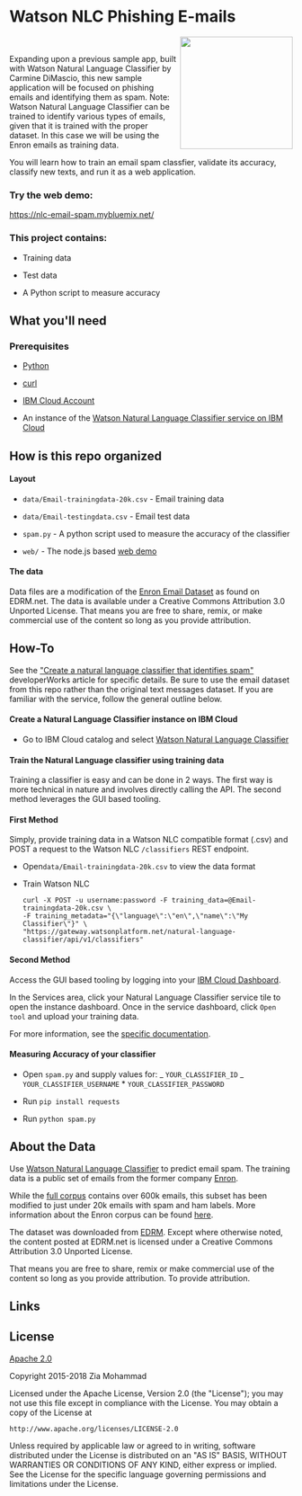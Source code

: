 # Watson NLC Phishing E-mails

<img src="https://raw.githubusercontent.com/cdimascio/watson-nlc-spam/master/assets/watson-nlc.png"  width="200"  align="right" /></br>

Expanding upon a previous sample app, built with Watson Natural Language Classifier by Carmine DiMascio, this new sample application will be focused on phishing emails and identifying them as spam. Note: Watson Natural Language Classifier can be trained to identify various types of emails, given that it is trained with the proper dataset. In this case we will be using the Enron emails as training data.

You will learn how to train an email spam classfier, validate its accuracy, classify new texts, and run it as a web application.

### Try the web demo:
https://nlc-email-spam.mybluemix.net/

### This project contains:

* Training data

* Test data

* A Python script to measure accuracy

## What you'll need

### Prerequisites

* [Python](https://www.python.org/downloads/)

* [curl](http://curl.haxx.se/download.html)

* [IBM Cloud Account](www.bluemix.net)

* An instance of the [Watson Natural Language Classifier service on IBM Cloud](https://console.bluemix.net/catalog/services/natural-language-classifier?hideTours=true&cm_mmc=OSocial_Tumblr-_-Watson+Core_Watson+Core+-+Platform-_-WW_WW-_-wdc-ref&cm_mmc=OSocial_Tumblr-_-Watson+Core_Watson+Core+-+Platform-_-WW_WW-_-wdc-ref&cm_mmca1=000000OF&cm_mmca2=10000409)

## How is this repo organized

#### Layout

* `data/Email-trainingdata-20k.csv` - Email training data

* `data/Email-testingdata.csv` - Email test data

* `spam.py` - A python script used to measure the accuracy of the classifier

* `web/` - The node.js based [web demo](http://nlc-emailspam.mybluemix.net)

#### The data

Data files are a modification of the [Enron Email Dataset](https://www.edrm.net/resources/data-sets) as found on EDRM.net. The data is available under a Creative Commons Attribution 3.0 Unported License. That means you are free to share, remix, or make commercial use of the content so long as you provide attribution.

## How-To

See the ["Create a natural language classifier that identifies spam"](https://www.ibm.com/developerworks/library/cc-spam-classification-service-watson-nlc-bluemix-trs/index.html) developerWorks article for specific details. Be sure to use the email dataset from this repo rather than the original text messages dataset. If you are familiar with the service, follow the general outline below.

#### Create a Natural Language Classifier instance on IBM Cloud

* Go to IBM Cloud catalog and select [Watson Natural Language Classifier](https://console.bluemix.net/catalog/services/natural-language-classifier)

#### Train the Natural Language classifier using training data

Training a classifier is easy and can be done in 2 ways. The first way is more technical in nature and involves directly calling the API. The second method leverages the GUI based tooling.

#### First Method
Simply, provide training data in a Watson NLC compatible format (.csv) and POST a request to the Watson NLC `/classifiers` REST endpoint.

* Open`data/Email-trainingdata-20k.csv` to view the data format
* Train Watson NLC

    ```
  curl -X POST -u username:password -F training_data=@Email-trainingdata-20k.csv \
   -F training_metadata="{\"language\":\"en\",\"name\":\"My Classifier\"}" \
  "https://gateway.watsonplatform.net/natural-language-classifier/api/v1/classifiers"
    ```
#### Second Method 

Access the GUI based tooling by logging into your [IBM Cloud Dashboard](https://console.us-east.bluemix.net/dashboard/services). 

In the Services area, click your Natural Language Classifier service tile to open the instance dashboard. Once in the service dashboard, click `Open tool` and upload your training data.

For more information, see the [specific documentation](https://console.bluemix.net/docs/services/natural-language-classifier/tool-overview.html#managing-toolkit).

#### Measuring Accuracy of your classifier

* Open `spam.py` and supply values for:
  _ `YOUR_CLASSIFIER_ID`
  _ `YOUR_CLASSIFIER_USERNAME` \* `YOUR_CLASSIFIER_PASSWORD`

* Run `pip install requests`

* Run `python spam.py`

## About the Data

Use [Watson Natural Language Classifier](https://www.ibm.com/watson/services/natural-language-classifier/) to predict email spam. The training data is a public set of emails from the former company [Enron](https://en.wikipedia.org/wiki/Enron).

While the [full corpus](https://en.wikipedia.org/wiki/Enron_Corpus) contains over 600k emails, this subset has been modified to just under 20k emails with spam and ham labels. More information about the Enron corpus can be found [here](https://en.wikipedia.org/wiki/Enron_Corpus).

The dataset was downloaded from [EDRM](http://www.edrm.net/). Except where otherwise noted, the content posted at EDRM.net is licensed under a Creative Commons Attribution 3.0 Unported License. 

That means you are free to share, remix or make commercial use of the content so long as you provide attribution. To provide attribution.

## Links


## License

[Apache 2.0](https://www.apache.org/licenses/LICENSE-2.0)

Copyright 2015-2018 Zia Mohammad

Licensed under the Apache License, Version 2.0 (the "License");
you may not use this file except in compliance with the License.
You may obtain a copy of the License at

    http://www.apache.org/licenses/LICENSE-2.0

Unless required by applicable law or agreed to in writing, software
distributed under the License is distributed on an "AS IS" BASIS,
WITHOUT WARRANTIES OR CONDITIONS OF ANY KIND, either express or implied.
See the License for the specific language governing permissions and
limitations under the License.
